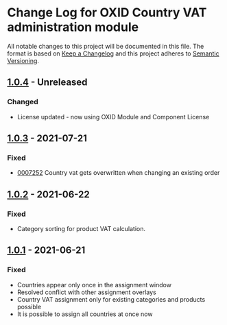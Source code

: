 # Change Log for OXID Country VAT administration module

All notable changes to this project will be documented in this file.
The format is based on [Keep a Changelog](http://keepachangelog.com/)
and this project adheres to [Semantic Versioning](http://semver.org/).

## [1.0.4] - Unreleased

### Changed
- License updated - now using OXID Module and Component License

## [1.0.3] - 2021-07-21

### Fixed
- [0007252](https://bugs.oxid-esales.com/view.php?id=7252) Country vat gets overwritten when changing an existing order

## [1.0.2] - 2021-06-22

### Fixed
- Category sorting for product VAT calculation.

## [1.0.1] - 2021-06-21

### Fixed
- Countries appear only once in the assignment window 
- Resolved conflict with other assignment overlays   
- Country VAT assignment only for existing categories and products possible
- It is possible to assign all countries at once now

[1.0.4]: https://github.com/OXID-eSales/country-vat-module/compare/v1.0.3...b-6.x
[1.0.3]: https://github.com/OXID-eSales/country-vat-module/compare/v1.0.2...v1.0.3
[1.0.2]: https://github.com/OXID-eSales/country-vat-module/compare/v1.0.1...v1.0.2
[1.0.1]: https://github.com/OXID-eSales/country-vat-module/compare/v1.0.0...v1.0.1